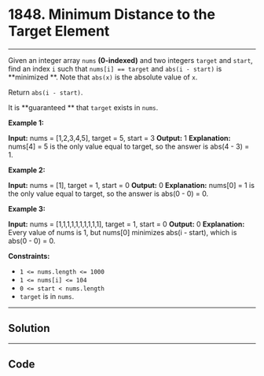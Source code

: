 # 1848. Minimum Distance to the Target Element

---

Given an integer array `nums` **(0-indexed)** and two integers `target` and `start`, find an index `i` such that `nums[i] == target` and `abs(i - start)` is **minimized **. Note that `abs(x)` is the absolute value of `x`.

Return `abs(i - start)`.

It is **guaranteed ** that `target` exists in `nums`.

 

**Example 1:**


**Input:** nums = [1,2,3,4,5], target = 5, start = 3
**Output:** 1
**Explanation:** nums[4] = 5 is the only value equal to target, so the answer is abs(4 - 3) = 1.


**Example 2:**


**Input:** nums = [1], target = 1, start = 0
**Output:** 0
**Explanation:** nums[0] = 1 is the only value equal to target, so the answer is abs(0 - 0) = 0.


**Example 3:**


**Input:** nums = [1,1,1,1,1,1,1,1,1,1], target = 1, start = 0
**Output:** 0
**Explanation:** Every value of nums is 1, but nums[0] minimizes abs(i - start), which is abs(0 - 0) = 0.


 

**Constraints:**

  * `1 <= nums.length <= 1000`
  * `1 <= nums[i] <= 104`
  * `0 <= start < nums.length`
  * `target` is in `nums`.

---

## Solution



---

## Code
```python


```